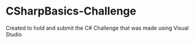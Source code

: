 # CSharpBasics-Challenge
Created to hold and submit the C# Challenge that was made using Visual Studio
